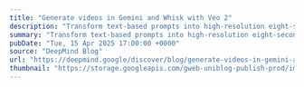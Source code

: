 ```yaml
---
title: "Generate videos in Gemini and Whisk with Veo 2"
description: "Transform text-based prompts into high-resolution eight-second videos in Gemini Advanced and use Whisk Animate to turn images into eight-second animated clips."
summary: "Transform text-based prompts into high-resolution eight-second videos in Gemini Advanced and use Whisk Animate to turn images into eight-second animated clips."
pubDate: "Tue, 15 Apr 2025 17:00:00 +0000"
source: "DeepMind Blog"
url: "https://deepmind.google/discover/blog/generate-videos-in-gemini-and-whisk-with-veo-2/"
thumbnail: "https://storage.googleapis.com/gweb-uniblog-publish-prod/images/GenerateVideos_Static1_1920x1080.width-1300.png"
---
```



